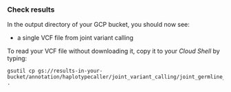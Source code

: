 ### Check results


In the output directory of your GCP bucket, you should now see:

- a single VCF file from joint variant calling


To read your VCF file without downloading it, copy it to your *Cloud Shell* by typing:


```
gsutil cp gs://results-in-your-bucket/annotation/haplotypecaller/joint_variant_calling/joint_germline_recalibrated_snpEff.ann.vcf.gz .

```

